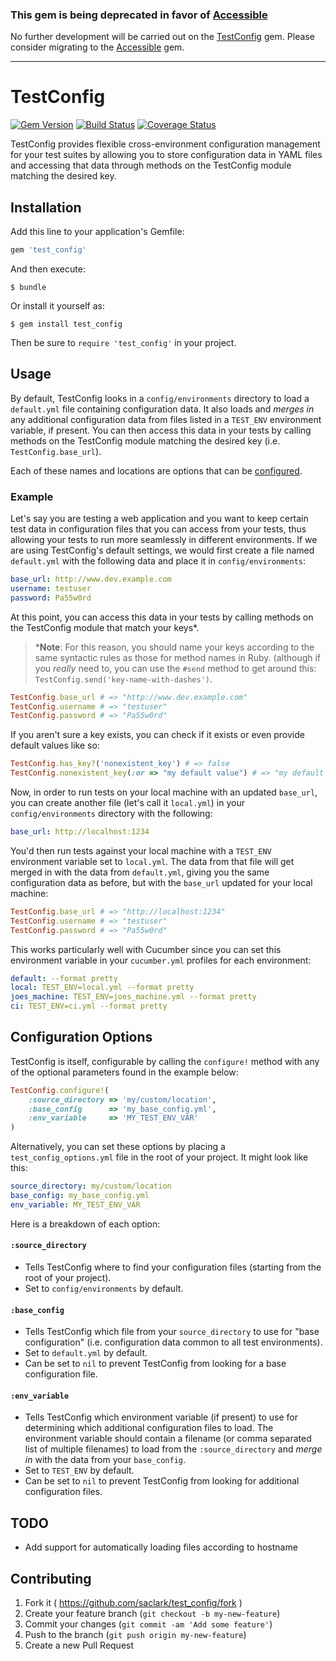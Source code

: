 ### This gem is being deprecated in favor of [Accessible](https://github.com/saclark/accessible)
No further development will be carried out on the [TestConfig](https://github.com/saclark/test_config#testconfig) gem. Please consider migrating to the [Accessible](https://github.com/saclark/accessible) gem.

---

# TestConfig

[![Gem Version](https://badge.fury.io/rb/test_config.svg)](http://badge.fury.io/rb/test_config) [![Build Status](https://travis-ci.org/saclark/test_config.svg?branch=master)](https://travis-ci.org/saclark/test_config) [![Coverage Status](https://coveralls.io/repos/saclark/test_config/badge.png)](https://coveralls.io/r/saclark/test_config)

TestConfig provides flexible cross-environment configuration management for your test suites by allowing you to store configuration data in YAML files and accessing that data through methods on the TestConfig module matching the desired key.

## Installation

Add this line to your application's Gemfile:

```ruby
gem 'test_config'
```

And then execute:

    $ bundle

Or install it yourself as:

    $ gem install test_config

Then be sure to `require 'test_config'` in your project.

## Usage
By default, TestConfig looks in a `config/environments` directory to load a `default.yml` file containing configuration data. It also loads and _merges in_ any additional configuration data from files listed in a `TEST_ENV` environment variable, if present. You can then access this data in your tests by calling methods on the TestConfig module matching the desired key (i.e. `TestConfig.base_url`).

Each of these names and locations are options that can be [configured](#configuration-options).

### Example
Let's say you are testing a web application and you want to keep certain test data in configuration files that you can access from your tests, thus allowing your tests to run more seamlessly in different environments. If we are using TestConfig's default settings, we would first create a file named `default.yml` with the following data and place it in `config/environments`:

```yaml
base_url: http://www.dev.example.com
username: testuser
password: Pa55w0rd
```

At this point, you can access this data in your tests by calling methods on the TestConfig module that match your keys*.

> \*__Note__: For this reason, you should name your keys according to the same syntactic rules as those for method names in Ruby. (although if you _really_ need to, you can use the `#send` method to get around this: `TestConfig.send('key-name-with-dashes')`.

```ruby
TestConfig.base_url # => "http://www.dev.example.com"
TestConfig.username # => "testuser"
TestConfig.password # => "Pa55w0rd"
```

If you aren't sure a key exists, you can check if it exists or even provide default values like so:

```ruby
TestConfig.has_key?('nonexistent_key') # => false
TestConfig.nonexistent_key(:or => "my default value") # => "my default value"
```

Now, in order to run tests on your local machine with an updated `base_url`, you can create another file (let's call it `local.yml`) in your `config/environments` directory with the following:

```yaml
base_url: http://localhost:1234
```

You'd then run tests against your local machine with a `TEST_ENV` environment variable set to `local.yml`. The data from that file will get merged in with the data from `default.yml`, giving you the same configuration data as before, but with the `base_url` updated for your local machine:

```ruby
TestConfig.base_url # => "http://localhost:1234"
TestConfig.username # => "testuser"
TestConfig.password # => "Pa55w0rd"
```

This works particularly well with Cucumber since you can set this environment variable in your `cucumber.yml` profiles for each environment:

```yaml
default: --format pretty
local: TEST_ENV=local.yml --format pretty
joes_machine: TEST_ENV=joes_machine.yml --format pretty
ci: TEST_ENV=ci.yml --format pretty
```

## Configuration Options
TestConfig is itself, configurable by calling the `configure!` method with any of the optional parameters found in the example below:

```ruby
TestConfig.configure!(
    :source_directory => 'my/custom/location',
    :base_config      => 'my_base_config.yml',
    :env_variable     => 'MY_TEST_ENV_VAR'
)
```

Alternatively, you can set these options by placing a `test_config_options.yml` file in the root of your project. It might look like this:

```yaml
source_directory: my/custom/location
base_config: my_base_config.yml
env_variable: MY_TEST_ENV_VAR
```

Here is a breakdown of each option:

#### `:source_directory`
- Tells TestConfig where to find your configuration files (starting from the root of your project).
- Set to `config/environments` by default.

#### `:base_config`
- Tells TestConfig which file from your `source_directory` to use for "base configuration" (i.e. configuration data common to all test environments).
- Set to `default.yml` by default.
- Can be set to `nil` to prevent TestConfig from looking for a base configuration file.

#### `:env_variable`
- Tells TestConfig which environment variable (if present) to use for determining which additional configuration files to load. The environment variable should contain a filename (or comma separated list of multiple filenames) to load from the `:source_directory` and _merge in_ with the data from your `base_config`.
- Set to `TEST_ENV` by default.
- Can be set to `nil` to prevent TestConfig from looking for additional configuration files.

## TODO
- Add support for automatically loading files according to hostname

## Contributing

1. Fork it ( https://github.com/saclark/test_config/fork )
2. Create your feature branch (`git checkout -b my-new-feature`)
3. Commit your changes (`git commit -am 'Add some feature'`)
4. Push to the branch (`git push origin my-new-feature`)
5. Create a new Pull Request
